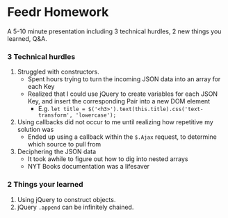 
# Feedr Homework

A 5-10 minute presentation including 3 technical hurdles, 2 new things you learned, Q&A.


### 3 Technical hurdles

 1. Struggled with constructors.
	 * Spent hours trying to turn the incoming JSON data into an array for each Key
	 * Realized that I could use jQuery to create variables for each JSON Key, and insert the corresponding Pair into a new DOM element
		 * E.g. `let title = $('<h3>').text(this.title).css('text-transform', 'lowercase');`
 2. Using callbacks did not occur to me until realizing how repetitive my solution was
	 * Ended up using a callback within the `$.Ajax` request, to determine which source to pull from
 3. Deciphering the JSON data
	 * It took awhile to figure out how to dig into nested arrays
	 * NYT Books documentation was a lifesaver


### 2 Things your learned

 1. Using jQuery to construct objects.
 2. jQuery `.append` can be infinitely chained.
